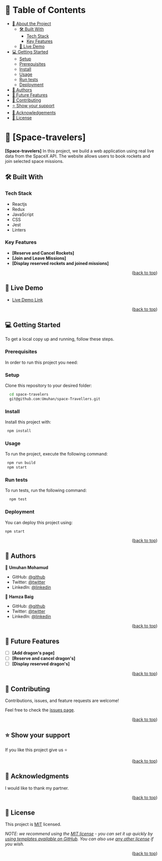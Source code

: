 <a name="readme-top"></a>

<div align="center">
  <br/>

</div>

<!-- TABLE OF CONTENTS -->

# 📗 Table of Contents

- [📖 About the Project](#about-project)
  - [🛠 Built With](#built-with)
    - [Tech Stack](#tech-stack)
    - [Key Features](#key-features)
  - [🚀 Live Demo](#live-demo)
- [💻 Getting Started](#getting-started)
  - [Setup](#setup)
  - [Prerequisites](#prerequisites)
  - [Install](#install)
  - [Usage](#usage)
  - [Run tests](#run-tests)
  - [Deployment](#triangular_flag_on_post-deployment)
- [👥 Authors](#authors)
- [🔭 Future Features](#future-features)
- [🤝 Contributing](#contributing)
- [⭐️ Show your support](#support)
- [🙏 Acknowledgements](#acknowledgements)
- [📝 License](#license)

<!-- PROJECT DESCRIPTION -->

# 📖 [Space-travelers] <a name="about-project"></a>

**[Space-travelers]** In this project, we build a web application using real live data from the SpaceX API. The website allows users to book rockets and join selected space missions.

## 🛠 Built With <a name="built-with"></a>

### Tech Stack <a name="tech-stack"></a>

- Reactjs
- Redux
- JavaScript
- CSS
- Jest
- Linters

<!-- Features -->

### Key Features <a name="key-features"></a>

- **[Reserve and Cancel Rockets]**
- **[Join and Leave Missions]**
- **[Display reserved rockets and joined missions]**

<p align="right">(<a href="#readme-top">back to top</a>)</p>

<!-- LIVE DEMO -->

## 🚀 Live Demo <a name="live-demo"></a>

- [Live Demo Link](https://umuhan.github.io/space-Travellers/)

<p align="right">(<a href="#readme-top">back to top</a>)</p>

<!-- GETTING STARTED -->

## 💻 Getting Started <a name="getting-started"></a>

To get a local copy up and running, follow these steps.

### Prerequisites

In order to run this project you need:

### Setup

Clone this repository to your desired folder:

```sh
  cd space-travelers
  git@github.com:Umuhan/space-Travellers.git
```

### Install

Install this project with:

```sh
 npm install
```

### Usage

To run the project, execute the following command:

```sh
 npm run build
 npm start
```

### Run tests

To run tests, run the following command:

```sh
  npm test
```

### Deployment

You can deploy this project using:

```sh
npm start
```

<p align="right">(<a href="#readme-top">back to top</a>)</p>

<!-- AUTHORS -->

## 👥 Authors <a name="authors"></a>

👤 **Umuhan Mohamud**

- GitHub: [@github](https://github.com/Umuhan)
- Twitter: [@twitter](https://twitter.com/HannyUmuhan)
- LinkedIn: [@linkedin](https://www.linkedin.com/in/umuhan-mohamud/)

👤 **Hamza Baig**

- GitHub: [@github](https://github.com/)
- Twitter: [@twitter](https://twitter.com/)
- LinkedIn: [@linkedin](https://www.linkedin.com/)

<p align="right">(<a href="#readme-top">back to top</a>)</p>

<!-- FUTURE FEATURES -->

## 🔭 Future Features <a name="future-features"></a>

- [ ] **[Add dragon's page]**
- [ ] **[Reserve and cancel dragon's]**
- [ ] **[Display reserved dragon's]**

<p align="right">(<a href="#readme-top">back to top</a>)</p>

<!-- CONTRIBUTING -->

## 🤝 Contributing <a name="contributing"></a>

Contributions, issues, and feature requests are welcome!

Feel free to check the [issues page](https://github.com/MohamedHNoor/space-travelers/issues).

<p align="right">(<a href="#readme-top">back to top</a>)</p>

<!-- SUPPORT -->

## ⭐️ Show your support <a name="support"></a>

If you like this project give us ⭐

<p align="right">(<a href="#readme-top">back to top</a>)</p>

<!-- ACKNOWLEDGEMENTS -->

## 🙏 Acknowledgments <a name="acknowledgements"></a>

I would like to thank my partner.

<p align="right">(<a href="#readme-top">back to top</a>)</p>

<!-- LICENSE -->

## 📝 License <a name="license"></a>

This project is [MIT](./MIT.md) licensed.

_NOTE: we recommend using the [MIT license](https://choosealicense.com/licenses/mit/) - you can set it up quickly by [using templates available on GitHub](https://docs.github.com/en/communities/setting-up-your-project-for-healthy-contributions/adding-a-license-to-a-repository). You can also use [any other license](https://choosealicense.com/licenses/) if you wish._

<p align="right">(<a href="#readme-top">back to top</a>)</p>
